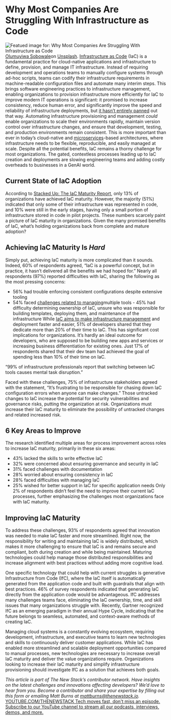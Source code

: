 # Why Most Companies Are Struggling With Infrastructure as Code
![Featued image for: Why Most Companies Are Struggling With Infrastructure as Code](https://cdn.thenewstack.io/media/2024/11/7e6ecf4c-olumuyiwa-sobowale-kqidjlbcgha-unsplash-1024x683.jpg)
[Olumuyiwa Sobowale](https://unsplash.com/@holumuyiwa?utm_content=creditCopyText&utm_medium=referral&utm_source=unsplash)on
[Unsplash](https://unsplash.com/photos/a-man-sitting-in-front-of-a-computer-wearing-headphones-kQIdjLbCghA?utm_content=creditCopyText&utm_medium=referral&utm_source=unsplash).
[Infrastructure as Code](https://thenewstack.io/infrastructure-as-code-the-ultimate-guide/) (IaC) is a fundamental practice for cloud-native applications and infrastructure to define, provision, and manage IT infrastructure. Instead of requiring development and operations teams to manually configure systems through ad-hoc scripts, teams can codify their infrastructure requirements in machine-readable configuration files and automate many interim steps. This brings software engineering practices to infrastructure management, enabling organizations to provision infrastructure more efficiently for IaC to improve modern IT operations is significant: it promised to increase consistency, reduce human error, and significantly improve the speed and reliability of infrastructure deployments, but [it hasn’t entirely panned](https://thenewstack.io/infrastructure-as-code-is-dead-long-live-infrastructure-from-code/) out that way.
Automating infrastructure provisioning and management *could* enable organizations to scale their environments rapidly, maintain version control over infrastructure changes, and ensure that development, testing, and production environments remain consistent. This is more important than ever in today’s cloud-native and [microservices](https://thenewstack.io/microservices/)-based architectures, where infrastructure needs to be flexible, reproducible, and easily managed at scale. Despite all the potential benefits, IaC remains a thorny challenge for most organizations. The gated, contextless processes leading up to IaC creation and deployments are slowing engineering teams and adding costly overheads to businesses in a GenAI world.

## Current State of IaC Adoption
According to [Stacked Up: The IaC Maturity Report](https://stackgen.com/stackedup-infographic-2024), only 13% of organizations have achieved IaC maturity. However, the majority (51%) indicated that only some of their infrastructure was represented in code, and 10% were still in the early stages, having only a small portion of infrastructure stored in code in pilot projects. These numbers scarcely paint a picture of IaC maturity in organizations. Given the many promised benefits of IaC, what’s holding organizations back from complete and mature adoption?

## Achieving IaC Maturity Is *Hard*
Simply put, achieving IaC maturity is more complicated than it sounds. Indeed, 60% of respondents agreed, “IaC is a powerful concept, but in practice, it hasn’t delivered all the benefits we had hoped for.” Nearly all respondents (97%) reported difficulties with IaC, sharing the following as the most pressing concerns:

- 56% had trouble enforcing consistent configurations despite extensive tooling
- 54% faced
[challenges related to managing](https://thenewstack.io/platform-engineering-overcoming-data-management-challenges/)multiple tools - 45% had difficulty determining ownership of IaC, unsure who was responsible for building templates, deploying them, and maintenance of the infrastructure
While [IaC aims to make infrastructure management](https://thenewstack.io/amid-licensing-uncertainty-how-should-iac-management-adapt/) and deployment faster and easier, 51% of developers shared that they dedicate more than 20% of their time to IaC. This has significant cost implications for organizations. It’s hardly an ideal outcome for developers, who are supposed to be building new apps and services or increasing business differentiation for existing ones. Just 17% of respondents shared that their dev team had achieved the goal of spending less than 10% of their time on IaC.

“99% of infrastructure professionals report that switching between IaC tools causes mental task disruption.”

Faced with these challenges, 75% of infrastructure stakeholders agreed with the statement, “It’s frustrating to be responsible for chasing down IaC configuration errors when anyone can make changes.” Those untracked changes to IaC increase the potential for security vulnerabilities and governance risks, putting the organization at risk. Organizations must increase their IaC maturity to eliminate the possibility of untracked changes and related increased risk.

## 6 Key Areas to Improve
The research identified multiple areas for process improvement across roles to increase IaC maturity, primarily in these six areas:

- 43% lacked the skills to write effective IaC
- 32% were concerned about ensuring governance and security in IaC
- 31% faced challenges with documentation
- 28% worried about ensuring consistency in IaC
- 28% faced difficulties with managing IaC
- 25% wished for better support in IaC for specific application needs
Only 2% of respondents didn’t feel the need to improve their current IaC processes, further emphasizing the challenges most organizations face with IaC maturity.

## Improving IaC Maturity
To address these challenges, 93% of respondents agreed that innovation was needed to make IaC faster and more streamlined. Right now, the responsibility for writing and maintaining IaC is widely distributed, which makes it more challenging to ensure that IaC is and remains secure and compliant, both during creation and while being maintained. Maturing technologies could help manage those distributed responsibilities and increase alignment with best practices without adding more cognitive load.

One specific technology that could help with current struggles is generative Infrastructure from Code (IfC), where the IaC itself is automatically generated from the application code and built with guardrails that align with best practices. 46% of survey respondents indicated that generating IaC directly from the application code would be advantageous. IfC addresses many challenges teams face, eliminating the IaC ownership, time, and skill issues that many organizations struggle with. Recently, Gartner recognized IfC as an emerging paradigm in their annual Hype Cycle, indicating that the future belongs to seamless, automated, and context-aware methods of creating IaC.

Managing cloud systems is a constantly evolving ecosystem, requiring development, infrastructure, and executive teams to learn new technologies and skills to continuously deliver customer applications. While IaC has enabled more streamlined and scalable deployment opportunities compared to manual processes, new technologies are necessary to increase overall IaC maturity and deliver the value organizations require. Organizations looking to increase their IaC maturity and simplify infrastructure provisioning should investigate IfC as a solution that achieves both goals.

*This article is part of The New Stack’s contributor network. Have insights on the latest challenges and innovations affecting developers? We’d love to hear from you. Become a contributor and share your expertise by filling out this form or emailing Matt Burns at mattburns@thenewstack.io.*
[
YOUTUBE.COM/THENEWSTACK
Tech moves fast, don't miss an episode. Subscribe to our YouTube
channel to stream all our podcasts, interviews, demos, and more.
](https://youtube.com/thenewstack?sub_confirmation=1)